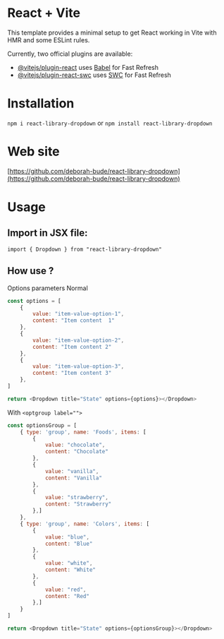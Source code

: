 # React + Vite

This template provides a minimal setup to get React working in Vite with HMR and some ESLint rules.

Currently, two official plugins are available:

- [@vitejs/plugin-react](https://github.com/vitejs/vite-plugin-react/blob/main/packages/plugin-react/README.md) uses [Babel](https://babeljs.io/) for Fast Refresh
- [@vitejs/plugin-react-swc](https://github.com/vitejs/vite-plugin-react-swc) uses [SWC](https://swc.rs/) for Fast Refresh

# Installation
`npm i react-library-dropdown`
or
`npm install react-library-dropdown`

# Web site
[https://github.com/deborah-bude/react-library-dropdown](https://github.com/deborah-bude/react-library-dropdown)

# Usage
## Import in JSX file:
`import { Dropdown } from "react-library-dropdown"`

## How use ?
Options parameters
Normal
``` js
const options = [
    {
        value: "item-value-option-1", 
        content: "Item content  1"
    },
    {
        value: "item-value-option-2", 
        content: "Item content 2"
    },
    {
        value: "item-value-option-3", 
        content: "Item content 3"
    },
]

return <Dropdown title="State" options={options}></Dropdown>

```



With `<optgroup label="">`

``` js
const optionsGroup = [
    { type: 'group', name: 'Foods', items: [
        {
            value: "chocolate", 
            content: "Chocolate"
        },
        {
            value: "vanilla", 
            content: "Vanilla"
        },
        {
            value: "strawberry", 
            content: "Strawberry"
        },]
    },
    { type: 'group', name: 'Colors', items: [
        {
            value: "blue", 
            content: "Blue"
        },
        {
            value: "white", 
            content: "White"
        },
        {
            value: "red", 
            content: "Red"
        },]
    }
]

return <Dropdown title="State" options={optionsGroup}></Dropdown>

```